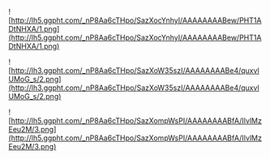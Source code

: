 ![http://lh5.ggpht.com/_nP8Aa6cTHpo/SazXocYnhyI/AAAAAAAABew/PHT1ADtNHXA/1.png](http://lh5.ggpht.com/_nP8Aa6cTHpo/SazXocYnhyI/AAAAAAAABew/PHT1ADtNHXA/1.png)

![http://lh3.ggpht.com/_nP8Aa6cTHpo/SazXoW35szI/AAAAAAAABe4/quxvlUMoG_s/2.png](http://lh3.ggpht.com/_nP8Aa6cTHpo/SazXoW35szI/AAAAAAAABe4/quxvlUMoG_s/2.png)

![http://lh5.ggpht.com/_nP8Aa6cTHpo/SazXompWsPI/AAAAAAAABfA/IIvlMzEeu2M/3.png](http://lh5.ggpht.com/_nP8Aa6cTHpo/SazXompWsPI/AAAAAAAABfA/IIvlMzEeu2M/3.png)